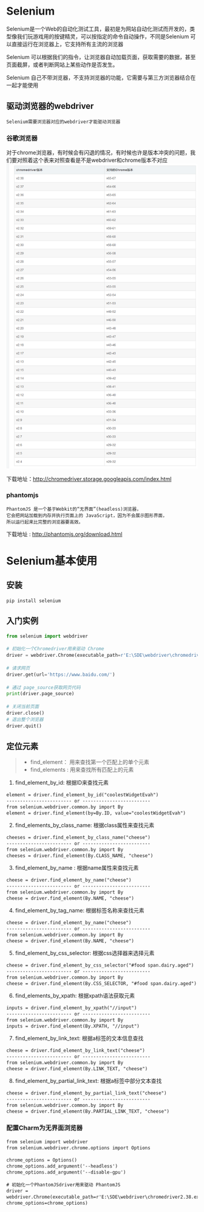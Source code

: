 # Selenium
    
Selenium是一个Web的自动化测试工具，最初是为网站自动化测试而开发的，类型像我们玩游戏用的按键精灵，可以按指定的命令自动操作，不同是Selenium 可以直接运行在浏览器上，它支持所有主流的浏览器

Selenium 可以根据我们的指令，让浏览器自动加载页面，获取需要的数据，甚至页面截屏，或者判断网站上某些动作是否发生。

Selenium 自己不带浏览器，不支持浏览器的功能，它需要与第三方浏览器结合在一起才能使用
## 驱动浏览器的webdriver
    Selenium需要浏览器对应的webdriver才能驱动浏览器
### 谷歌浏览器

对于chrome浏览器，有时候会有闪退的情况，有时候也许是版本冲突的问题，我们要对照着这个表来对照查看是不是webdriver和chrome版本不对应
![img](../png/chrome-webdriver.png)

下载地址：http://chromedriver.storage.googleapis.com/index.html
### phantomjs
    PhantomJS 是一个基于Webkit的“无界面”(headless)浏览器，
    它会把网站加载到内存并执行页面上的 JavaScript，因为不会展示图形界面，
    所以运行起来比完整的浏览器要高效。
    
下载地址 : http://phantomjs.org/download.html

# Selenium基本使用

## 安装
```pip install selenium```
## 入门实例
```python
from selenium import webdriver

# 初始化一个Chromedriver用来驱动 Chrome
driver = webdriver.Chrome(executable_path=r'E:\SDE\webdriver\chromedriver2.38.exe')

# 请求网页
driver.get(url='https://www.baidu.com/')

# 通过 page_source获取网页代码
print(driver.page_source)

# 关闭当前页面
driver.close()
# 退出整个浏览器
driver.quit()
```
## 定位元素
>- find_element： 用来查找第一个匹配上的单个元素
>- find_elements : 用来查找所有匹配上的元素
 
1. find_element_by_id: 根据ID来查找元素
```
element = driver.find_element_by_id("coolestWidgetEvah")
------------------------ or -------------------------
from selenium.webdriver.common.by import By
element = driver.find_element(by=By.ID, value="coolestWidgetEvah")
```
2. find_elements_by_class_name: 根据class属性来查找元素
```
cheeses = driver.find_element_by_class_name("cheese")
------------------------ or -------------------------
from selenium.webdriver.common.by import By
cheeses = driver.find_element(By.CLASS_NAME, "cheese")
```
3. find_element_by_name : 根据name属性来查找元素
```
cheese = driver.find_element_by_name("cheese")
------------------------ or -------------------------
from selenium.webdriver.common.by import By
cheese = driver.find_element(By.NAME, "cheese")
```
4. find_element_by_tag_name: 根据标签名称来查找元素
```
cheese = driver.find_element_by_name("cheese")
------------------------ or -------------------------
from selenium.webdriver.common.by import By
cheese = driver.find_element(By.NAME, "cheese")
```
5. find_element_by_css_selector: 根据css选择器来选择元素
```
cheese = driver.find_element_by_css_selector("#food span.dairy.aged")
------------------------ or -------------------------
from selenium.webdriver.common.by import By
cheese = driver.find_element(By.CSS_SELECTOR, "#food span.dairy.aged")
```
6. find_elements_by_xpath: 根据xpath语法获取元素
```
inputs = driver.find_element_by_xpath("//input")
------------------------ or -------------------------
from selenium.webdriver.common.by import By
inputs = driver.find_element(By.XPATH, "//input")
```
7. find_element_by_link_text: 根据a标签的文本信息查找
```
cheese = driver.find_element_by_link_text("cheese")
------------------------ or -------------------------
from selenium.webdriver.common.by import By
cheese = driver.find_element(By.LINK_TEXT, "cheese")
```
8. find_element_by_partial_link_text: 根据a标签中部分文本查找
```
cheese = driver.find_element_by_partial_link_text("cheese")
------------------------ or -------------------------
from selenium.webdriver.common.by import By
cheese = driver.find_element(By.PARTIAL_LINK_TEXT, "cheese")
```
### 配置Charm为无界面浏览器
```
from selenium import webdriver
from selenium.webdriver.chrome.options import Options

chrome_options = Options()
chrome_options.add_argument('--headless')
chrome_options.add_argument('--disable-gpu')

# 初始化一个PhantomJSdriver用来驱动 PhantomJS
driver = webdriver.Chrome(executable_path=r'E:\SDE\webdriver\chromedriver2.38.exe', chrome_options=chrome_options)
```
